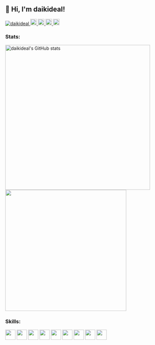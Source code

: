 <h2>
 👋 Hi, I'm daikideal!
</h2>

<p align="left"> 
  <a href="https://github.com/daikideal/daikideal/">
    <img src="https://komarev.com/ghpvc/?username=daikideal" alt="daikideal" />
  </a>
   <a href="https://github.com/daikideal">
    <img height="20" src="https://img.shields.io/github/followers/daikideal?label=follow&logo=github&style=flat" />
  </a>
  <a href="http://twitter.com/daikideal">
    <img height="20" src="https://img.shields.io/twitter/follow/daikideal?label=Twitter&logo=twitter&style=flat" />
  </a>
  <a href="http://qiita.com/daikideal">
    <img height="20" src="https://qiita-badge.apiapi.app/s/daikideal/posts.svg" />
  </a>
  <a href="qiita.com/daikideal">
    <img height="20" src="https://qiita-badge.apiapi.app/s/daikideal/contributions.svg" />
  </a>
</p>

<h3>
 Stats:
</h3>

<p align="left">
 <a href="https://github.com/anuraghazra/github-readme-stats">
  <img width="457" alt="daikideal's GitHub stats" src="https://github-readme-stats.vercel.app/api?username=daikideal&show_icons=true&count_private=true">
 </a>
 <a href="https://github.com/anuraghazra/github-readme-stats">
  <img width="382" src="https://github-readme-stats.vercel.app/api/top-langs/?username=daikideal&layout=compact">
 </a>
</p>

<h3>
 Skills:
</h3>

<p align="left">
 <img height="32" width="32" src="https://cdn.jsdelivr.net/npm/simple-icons@v6/icons/go.svg" />
 <img height="32" width="32" src="https://cdn.jsdelivr.net/npm/simple-icons@v6/icons/ruby.svg" />
 <img height="32" width="32" src="https://cdn.jsdelivr.net/npm/simple-icons@v6/icons/javascript.svg" />
 <img height="32" width="32" src="https://cdn.jsdelivr.net/npm/simple-icons@v6/icons/typescript.svg" />
 <img height="32" width="32" src="https://cdn.jsdelivr.net/npm/simple-icons@v6/icons/amazonaws.svg" />
 <img height="32" width="32" src="https://cdn.jsdelivr.net/npm/simple-icons@v6/icons/docker.svg" />
 <img height="32" width="32" src="https://cdn.jsdelivr.net/npm/simple-icons@v6/icons/ansible.svg" />
 <img height="32" width="32" src="https://cdn.jsdelivr.net/npm/simple-icons@v6/icons/packer.svg" />
 <img height="32" width="32" src="https://cdn.jsdelivr.net/npm/simple-icons@v6/icons/terraform.svg" />
</p>
